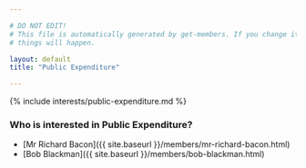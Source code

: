 ```yaml
---

# DO NOT EDIT!
# This file is automatically generated by get-members. If you change it, bad
# things will happen.

layout: default
title: "Public Expenditure"

---
```


{% include interests/public-expenditure.md %}

### Who is interested in Public Expenditure?


* [Mr Richard Bacon]({{ site.baseurl }}/members/mr-richard-bacon.html)
* [Bob Blackman]({{ site.baseurl }}/members/bob-blackman.html)
